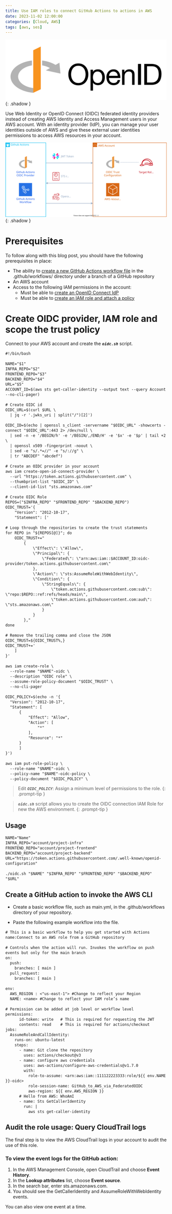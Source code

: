 ```yaml
---
title: Use IAM roles to connect GitHub Actions to actions in AWS
date: 2023-11-02 12:00:00
categories: [Cloud, AWS]
tags: [aws, ses]
---
```

<script defer data-domain="senad-d.github.io" src="https://plus.seki.ink/js/script.js"></script>
![](https://github.com/senad-d/senad-d.github.io/blob/main/_media/images/OpenID_logo.png?raw=true){: .shadow }

Use Web Identity or OpenID Connect (OIDC) federated identity providers instead of creating AWS Identity and Access Management users in your AWS account. With an identity provider (IdP), you can manage your user identities outside of AWS and give these external user identities permissions to access AWS resources in your account. 

![](https://github.com/senad-d/senad-d.github.io/blob/main/_media/images/github-aws-oidc.svg?raw=true){: .shadow }

# Prerequisites

To follow along with this blog post, you should have the following prerequisites in place:

-   The ability to [create a new GitHub Actions workflow file](https://docs.github.com/en/actions/using-workflows/about-workflows#create-an-example-workflow) in the .github/workflows/ directory under a branch of a GitHub repository
-   An AWS account
-   Access to the following IAM permissions in the account:
    -   Must be able to [create an OpenID Connect IdP](https://docs.aws.amazon.com/IAM/latest/APIReference/API_CreateOpenIDConnectProvider.html)
    -   Must be able to [create an IAM role and attach a policy](https://docs.aws.amazon.com/IAM/latest/UserGuide/access_policies_job-functions_create-policies.html)

# Create OIDC provider, IAM role and scope the trust policy

Connect to your AWS account and create the ***`oidc.sh`*** script.

```shell
#!/bin/bash

NAME="$1"
INFRA_REPO="$2"
FRONTEND_REPO="$3"
BACKEND_REPO="$4"
URL="$5"
ACCOUNT_ID=$(aws sts get-caller-identity --output text --query Account --no-cli-pager)

# Create OIDC id
OIDC_URL=$(curl $URL \
  | jq -r '.jwks_uri | split("/")[2]')

OIDC_ID=$(echo | openssl s_client -servername "$OIDC_URL" -showcerts -connect "$OIDC_URL":443 2> /dev/null \
  | sed -n -e '/BEGIN/h' -e '/BEGIN/,/END/H' -e '$x' -e '$p' | tail +2 \
  | openssl x509 -fingerprint -noout \
  | sed -e "s/.*=//" -e "s/://g" \
  | tr "ABCDEF" "abcdef")

# Create an OIDC provider in your account
aws iam create-open-id-connect-provider \
  --url "https://token.actions.githubusercontent.com" \
  --thumbprint-list "$OIDC_ID" \
  --client-id-list "sts.amazonaws.com"

# Create OIDC Role
REPOS=("$INFRA_REPO" "$FRONTEND_REPO" "$BACKEND_REPO")
OIDC_TRUST='{
    "Version": "2012-10-17",
    "Statement": ['

# Loop through the repositories to create the trust statements
for REPO in "${REPOS[@]}"; do
    OIDC_TRUST+="
        {
            \"Effect\": \"Allow\",
            \"Principal\": {
                \"Federated\": \"arn:aws:iam::$ACCOUNT_ID:oidc-provider/token.actions.githubusercontent.com\"
            },
            \"Action\": \"sts:AssumeRoleWithWebIdentity\",
            \"Condition\": {
                \"StringEquals\": {
                    \"token.actions.githubusercontent.com:sub\": \"repo:$REPO::ref:refs/heads/main\",
                    \"token.actions.githubusercontent.com:aud\": \"sts.amazonaws.com\"
                }
            }
        },"
done

# Remove the trailing comma and close the JSON
OIDC_TRUST=${OIDC_TRUST%,}
OIDC_TRUST+='
    ]
}'

aws iam create-role \
  --role-name "$NAME"-oidc \
  --description "OIDC role" \
  --assume-role-policy-document "$OIDC_TRUST" \
  --no-cli-pager

OIDC_POLICY=$(echo -n '{
  "Version": "2012-10-17",
  "Statement": [
      {
          "Effect": "Allow",
          "Action": [
              "*"
          ],
          "Resource": "*"
      }
      ]
}')

aws iam put-role-policy \
  --role-name "$NAME"-oidc \
  --policy-name "$NAME"-oidc-policy \
  --policy-document "$OIDC_POLICY" \

```
> Edit ***`OIDC_POLICY`***: Assign a minimum level of permissions to the role.
{: .prompt-tip }

> ***`oidc.sh`*** script allows you to create the OIDC connection IAM Role for new the AWS environment.
{: .prompt-tip }


## Usage


```shell
NAME="Name"
INFRA_REPO="account/project-infra"
FRONTEND_REPO="account/project-frontend"
BACKEND_REPO="account/project-backend"
URL="https://token.actions.githubusercontent.com/.well-known/openid-configuration"

./oidc.sh "$NAME" "$INFRA_REPO" "$FRONTEND_REPO" "$BACKEND_REPO" "$URL"
```

## Create a GitHub action to invoke the AWS CLI

- Create a basic workflow file, such as main.yml, in the .github/workflows directory of your repository. 

- Paste the following example workflow into the file.

```shell
# This is a basic workflow to help you get started with Actions
name:Connect to an AWS role from a GitHub repository

# Controls when the action will run. Invokes the workflow on push events but only for the main branch
on:
  push:
    branches: [ main ]
  pull_request:
    branches: [ main ]

env:
  AWS_REGION : <"us-east-1"> #Change to reflect your Region
  NAME: <name> #Change to reflect your IAM role’s name

# Permission can be added at job level or workflow level    
permissions:
      id-token: write   # This is required for requesting the JWT
      contents: read    # This is required for actions/checkout
jobs:
  AssumeRoleAndCallIdentity:
    runs-on: ubuntu-latest
    steps:
      - name: Git clone the repository
        uses: actions/checkout@v3
      - name: configure aws credentials
        uses: aws-actions/configure-aws-credentials@v1.7.0
        with:
          role-to-assume: <arn:aws:iam::111122223333:role/${{ env.NAME }}-oidc>
          role-session-name: GitHub_to_AWS_via_FederatedOIDC
          aws-region: ${{ env.AWS_REGION }}
      # Hello from AWS: WhoAmI
      - name: Sts GetCallerIdentity
        run: |
          aws sts get-caller-identity
```

## Audit the role usage: Query CloudTrail logs

The final step is to view the AWS CloudTrail logs in your account to audit the use of this role.

### To view the event logs for the GitHub action:

1.  In the AWS Management Console, open CloudTrail and choose **Event History**.
2.  In the **Lookup attributes** list, choose **Event source**.
3.  In the search bar, enter sts.amazonaws.com.
4.  You should see the GetCallerIdentity and AssumeRoleWithWebIdentity events.

You can also view one event at a time.